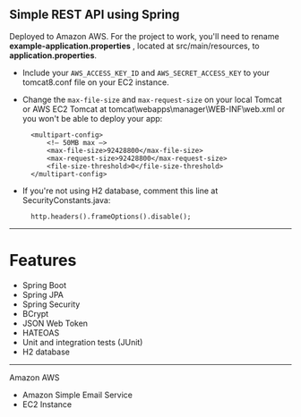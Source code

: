 ## Simple REST API using Spring

Deployed to Amazon AWS. 
For the project to work, you'll need to rename **example-application.properties** , located at src/main/resources, to **application.properties**.  


* Include your `AWS_ACCESS_KEY_ID` and `AWS_SECRET_ACCESS_KEY` to your tomcat8.conf file on your EC2 instance.

* Change the `max-file-size` and `max-request-size` on your local Tomcat or AWS EC2 Tomcat at tomcat\webapps\manager\WEB-INF\web.xml or you won't be able to deploy your app:

		<multipart-config>
	    	<!– 50MB max –>
	    	<max-file-size>92428800</max-file-size>
	    	<max-request-size>92428800</max-request-size>
	    	<file-size-threshold>0</file-size-threshold>
		</multipart-config>

* If you're not using H2 database, comment this line at SecurityConstants.java:

		http.headers().frameOptions().disable();
 




------------------------------------------------------------
# Features

*   Spring Boot
*   Spring JPA
*	Spring Security
*	BCrypt
*	JSON Web Token
*	HATEOAS
*	Unit and integration tests (JUnit)
*	H2 database


------------------------------------------------------------

Amazon AWS
*	Amazon Simple Email Service
*	EC2 Instance
